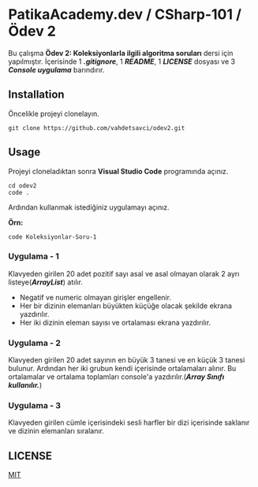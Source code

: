 # PatikaAcademy.dev / CSharp-101 / Ödev 2
Bu çalışma **Ödev 2: Koleksiyonlarla ilgili algoritma soruları** dersi için yapılmıştır. İçerisinde 1 ***.gitignore***, 1 ***README***, 1 ***LICENSE*** dosyası ve 3 ***Console uygulama*** barındırır.

## Installation
Öncelikle projeyi clonelayın.
```
git clone https://github.com/vahdetsavci/odev2.git
```

## Usage
Projeyi cloneladıktan sonra **Visual Studio Code** programında açınız.
```
cd odev2
code .
```

Ardından kullanmak istediğiniz uygulamayı açınız.

**Örn:**
```
code Koleksiyonlar-Soru-1
```

### Uygulama - 1
Klavyeden girilen 20 adet pozitif sayı asal ve asal olmayan olarak 2 ayrı listeye(***ArrayList***) atılır.

* Negatif ve numeric olmayan girişler engellenir.
* Her bir dizinin elemanları büyükten küçüğe olacak şekilde ekrana yazdırılır.
* Her iki dizinin eleman sayısı ve ortalaması ekrana yazdırılır.

### Uygulama - 2
Klavyeden girilen 20 adet sayının en büyük 3 tanesi ve en küçük 3 tanesi bulunur. Ardından her iki grubun kendi içerisinde ortalamaları alınır. Bu ortalamalar ve ortalama toplamları console'a yazdırılır.(***Array Sınıfı kullanılır.***)

### Uygulama - 3
Klavyeden girilen cümle içerisindeki sesli harfler bir dizi içerisinde saklanır ve dizinin elemanları sıralanır.

## LICENSE
[MIT](LICENSE)
